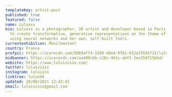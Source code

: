 ```yaml
---
templateKey: artist-post
published: true
featured: false
name: Luluxxx
bio: Luluxxx is a photographer, 3D artist and developer based in Paris, working
  to create transformative, generative representations on the theme of identity,
  using neural networks and her own, self-built tools.
currentexhibition: Ménilmontant
country: France
profpic: https://ucarecdn.com/5669aff4-3200-40e4-9f01-832a37692f15/lulu_500c.gif
midbanner: https://ucarecdn.com/aa489cbb-c20c-461c-abf3-2ee25071566d/
website: https://www.luluixixix.com/
twitter: luluixixix
instagram: luluixix
linktree: luluxXX
updated: 28/08/2021 12:42:42
email: luluixixix@gmail.com
---
```

